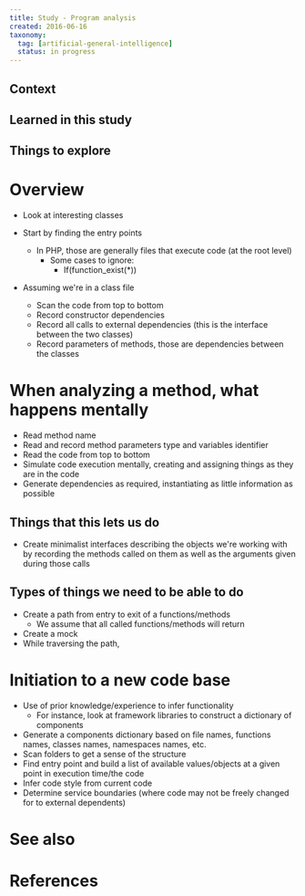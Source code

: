 ```yaml
---
title: Study - Program analysis
created: 2016-06-16
taxonomy:
  tag: [artificial-general-intelligence]
  status: in progress
---
```


## Context

## Learned in this study

## Things to explore

# Overview
* Look at interesting classes

* Start by finding the entry points
	* In PHP, those are generally files that execute code (at the root level)
		* Some cases to ignore:
			* If(function_exist(*))

* Assuming we're in a class file
	* Scan the code from top to bottom
	* Record constructor dependencies
	* Record all calls to external dependencies (this is the interface between the two classes)
	* Record parameters of methods, those are dependencies between the classes

# When analyzing a method, what happens mentally
* Read method name
* Read and record method parameters type and variables identifier
* Read the code from top to bottom
* Simulate code execution mentally, creating and assigning things as they are in the code
* Generate dependencies as required, instantiating as little information as possible

## Things that this lets us do
* Create minimalist interfaces describing the objects we're working with by recording the methods called on them as well as the arguments given during those calls

## Types of things we need to be able to do
* Create a path from entry to exit of a functions/methods
	* We assume that all called functions/methods will return
* Create a mock
* While traversing the path,

# Initiation to a new code base
* Use of prior knowledge/experience to infer functionality
	* For instance, look at framework libraries to construct a dictionary of components
* Generate a components dictionary based on file names, functions names, classes names, namespaces names, etc.
* Scan folders to get a sense of the structure
* Find entry point and build a list of available values/objects at a given point in execution time/the code
* Infer code style from current code
* Determine service boundaries (where code may not be freely changed for to external dependents)

# See also

# References
